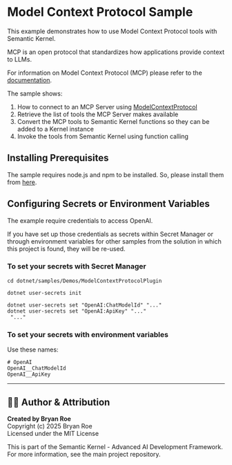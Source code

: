 # Model Context Protocol Sample

This example demonstrates how to use Model Context Protocol tools with Semantic Kernel.

MCP is an open protocol that standardizes how applications provide context to LLMs.

For information on Model Context Protocol (MCP) please refer to the [documentation](https://modelcontextprotocol.io/introduction).

The sample shows:

1. How to connect to an MCP Server using [ModelContextProtocol](https://www.nuget.org/packages/ModelContextProtocol)
2. Retrieve the list of tools the MCP Server makes available
3. Convert the MCP tools to Semantic Kernel functions so they can be added to a Kernel instance
4. Invoke the tools from Semantic Kernel using function calling

## Installing Prerequisites

The sample requires node.js and npm to be installed. So, please install them from [here](https://nodejs.org/en/download/).
 
## Configuring Secrets or Environment Variables

The example require credentials to access OpenAI.

If you have set up those credentials as secrets within Secret Manager or through environment variables for other samples from the solution in which this project is found, they will be re-used.

### To set your secrets with Secret Manager

```text
cd dotnet/samples/Demos/ModelContextProtocolPlugin

dotnet user-secrets init

dotnet user-secrets set "OpenAI:ChatModelId" "..."
dotnet user-secrets set "OpenAI:ApiKey" "..."
 "..."
```

### To set your secrets with environment variables

Use these names:

```text
# OpenAI
OpenAI__ChatModelId
OpenAI__ApiKey
```


---

## 👨‍💻 Author & Attribution

**Created by Bryan Roe**  
Copyright (c) 2025 Bryan Roe  
Licensed under the MIT License

This is part of the Semantic Kernel - Advanced AI Development Framework.
For more information, see the main project repository.
